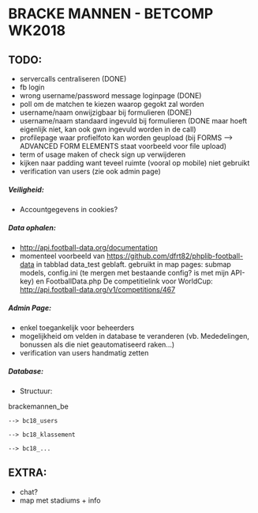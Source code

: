 ﻿# BRACKE MANNEN - BETCOMP WK2018


## TODO:
- servercalls centraliseren (DONE)
- fb login
- wrong username/password message loginpage (DONE)
- poll om de matchen te kiezen waarop gegokt zal worden
- username/naam onwijzigbaar bij formulieren (DONE)
- username/naam standaard ingevuld bij formulieren (DONE maar hoeft eigenlijk niet, kan ook gwn ingevuld worden in de call) 
- profilepage waar profielfoto kan worden geupload (bij FORMS --> ADVANCED FORM ELEMENTS staat voorbeeld voor file upload)
- term of usage maken of check sign up verwijderen
- kijken naar padding want teveel ruimte (vooral op mobile) niet gebruikt
- verification van users (zie ook admin page)

##### Veiligheid:

- Accountgegevens in cookies?

##### Data ophalen:

- http://api.football-data.org/documentation
- momenteel voorbeeld van https://github.com/dfrt82/phplib-football-data in tabblad data_test geblaft.
  gebruikt in map pages: submap models, config.ini (te mergen met bestaande config? is met mijn API-key) en FootballData.php
  De competitielink voor WorldCup: http://api.football-data.org/v1/competitions/467
  
##### Admin Page:

- enkel toegankelijk voor beheerders
- mogelijkheid om velden in database te veranderen (vb. Mededelingen, bonussen als die niet geautomatiseerd raken...)
- verification van users handmatig zetten

##### Database:

- Structuur:

 brackemannen_be
 
    --> bc18_users
	
    --> bc18_klassement
	
    --> bc18_...

## EXTRA:

- chat?  
- map met stadiums + info